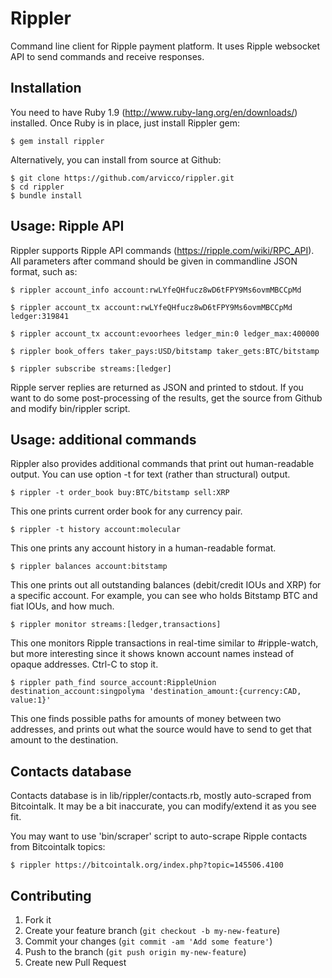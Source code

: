 # Rippler

Command line client for Ripple payment platform. It uses Ripple websocket API to send commands and receive responses.

## Installation

You need to have Ruby 1.9 (http://www.ruby-lang.org/en/downloads/) installed. Once Ruby is in place, just install Rippler gem:

    $ gem install rippler

Alternatively, you can install from source at Github:

    $ git clone https://github.com/arvicco/rippler.git
    $ cd rippler
    $ bundle install

## Usage: Ripple API

Rippler supports Ripple API commands (https://ripple.com/wiki/RPC_API). All parameters after command should be given in commandline JSON format, such as:

    $ rippler account_info account:rwLYfeQHfucz8wD6tFPY9Ms6ovmMBCCpMd

    $ rippler account_tx account:rwLYfeQHfucz8wD6tFPY9Ms6ovmMBCCpMd ledger:319841

    $ rippler account_tx account:evoorhees ledger_min:0 ledger_max:400000

    $ rippler book_offers taker_pays:USD/bitstamp taker_gets:BTC/bitstamp

    $ rippler subscribe streams:[ledger]

Ripple server replies are returned as JSON and printed to stdout. If you want to do some post-processing of the results, get the source from Github and modify bin/rippler script.

## Usage: additional commands

Rippler also provides additional commands that print out human-readable output. You can use option -t for text (rather than structural) output.

    $ rippler -t order_book buy:BTC/bitstamp sell:XRP

This one prints current order book for any currency pair.

    $ rippler -t history account:molecular

This one prints any account history in a human-readable format.

    $ rippler balances account:bitstamp

This one prints out all outstanding balances (debit/credit IOUs and XRP) for a specific account. For example, you can see who holds Bitstamp BTC and fiat IOUs, and how much.

    $ rippler monitor streams:[ledger,transactions]

This one monitors Ripple transactions in real-time similar to #ripple-watch, but more interesting since it shows known account names instead of opaque addresses. Ctrl-C to stop it.

	$ rippler path_find source_account:RippleUnion destination_account:singpolyma 'destination_amount:{currency:CAD, value:1}'

This one finds possible paths for amounts of money between two addresses, and prints out what the source would have to send to get that amount to the destination.

## Contacts database

Contacts database is in lib/rippler/contacts.rb, mostly auto-scraped from Bitcointalk. It may be a bit inaccurate, you can modify/extend it as you see fit.

You may want to use 'bin/scraper' script to auto-scrape Ripple contacts from Bitcointalk topics:

    $ rippler https://bitcointalk.org/index.php?topic=145506.4100

## Contributing

1. Fork it
2. Create your feature branch (`git checkout -b my-new-feature`)
3. Commit your changes (`git commit -am 'Add some feature'`)
4. Push to the branch (`git push origin my-new-feature`)
5. Create new Pull Request
